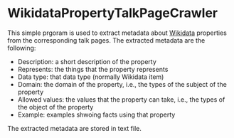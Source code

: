 # WikidataPropertyTalkPageCrawler

This simple prgoram is used to extract metadata about [Wikidata](https://www.wikidata.org) properties from the corresponding talk pages.
The extracted metadata are the following:

- Description: a short description of the property
- Represents: the things that the property represents
- Data type: that data type (normally Wikidata item)
- Domain: the domain of the property, i.e., the types of the subject of the property
- Allowed values: the values that the property can take, i.e., the types of the object of the property
- Example: examples shwoing facts using that property

The extracted metadata are stored in text file.
